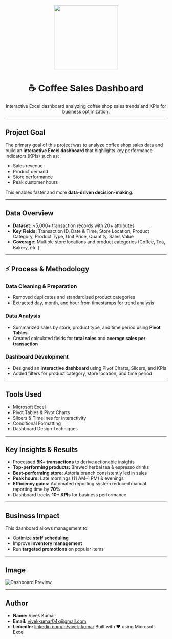 <p align="center">
  <img src="https://media.giphy.com/media/qgQUggAC3Pfv687qPC/giphy.gif" width="200"/>
</p>

<h1 align="center">☕ Coffee Sales Dashboard</h1>

<p align="center">
  Interactive Excel dashboard analyzing coffee shop sales trends and KPIs for business optimization.
</p>

---

## Project Goal
The primary goal of this project was to analyze coffee shop sales data and build an **interactive Excel dashboard** that highlights key performance indicators (KPIs) such as:

- Sales revenue
- Product demand
- Store performance
- Peak customer hours  

This enables faster and more **data-driven decision-making**.

---

## Data Overview
- **Dataset:** ~5,000+ transaction records with 20+ attributes  
- **Key Fields:** Transaction ID, Date & Time, Store Location, Product Category, Product Type, Unit Price, Quantity, Sales Value  
- **Coverage:** Multiple store locations and product categories (Coffee, Tea, Bakery, etc.)

---

## ⚡ Process & Methodology

### Data Cleaning & Preparation
- Removed duplicates and standardized product categories  
- Extracted day, month, and hour from timestamps for trend analysis  

### Data Analysis
- Summarized sales by store, product type, and time period using **Pivot Tables**  
- Created calculated fields for **total sales** and **average sales per transaction**

### Dashboard Development
- Designed an **interactive dashboard** using Pivot Charts, Slicers, and KPIs  
- Added filters for product category, store location, and time period

---

## Tools Used
- Microsoft Excel  
- Pivot Tables & Pivot Charts  
- Slicers & Timelines for interactivity  
- Conditional Formatting  
- Dashboard Design Techniques  

---

## Key Insights & Results
- Processed **5K+ transactions** to derive actionable insights  
- **Top-performing products:** Brewed herbal tea & espresso drinks  
- **Best-performing store:** Astoria branch consistently led in sales  
- **Peak hours:** Late mornings (11 AM–1 PM) & evenings  
- **Efficiency gains:** Automated reporting system reduced manual reporting time by **70%**  
- Dashboard tracks **10+ KPIs** for business performance

---

## Business Impact
This dashboard allows management to:  
- Optimize **staff scheduling**  
- Improve **inventory management**  
- Run **targeted promotions** on popular items  

---

## Image
![Dashboard Preview]([file:///C:/Users/vivek%20kumar/OneDrive/Pictures/Screenshots/Image.png](https://github.com/AnalyzewithVivek/Coffee-sales-dashboard-Excel/blob/main/Image.png))

---

<p align="center">


  ## Author
- **Name:** Vivek Kumar  
- **Email:** [vivekkumar04x@gmail.com](mailto:vivekkumar04x@gmail.com)  
- **LinkedIn:** [linkedin.com/in/vivek-kumar](www.linkedin.com/in/vivekkumar2002)
  Built with ❤️ using Microsoft Excel
</p>
